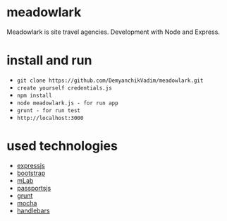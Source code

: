# meadowlark
Meadowlark is site travel agencies. Development with Node and Express.

# install and run
* `git clone https://github.com/DemyanchikVadim/meadowlark.git`
* `create yourself credentials.js`
* `npm install`
* `node meadowlark.js - for run app`
* `grunt - for run test`
* `http://localhost:3000`

# used technologies
- [expressjs](http://expressjs.com/)
- [bootstrap](http://getbootstrap.com/)
- [mLab](https://mlab.com/welcome/)
- [passportsjs](http://passportjs.org/)
- [grunt](http://gruntjs.com/)
- [mocha](https://mochajs.org/)
- [handlebars](http://handlebarsjs.com/)